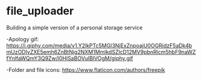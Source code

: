 # file_uploader

Building a simple version of a personal storage service

-Apology gif: https://i.giphy.com/media/v1.Y2lkPTc5MGI3NjExZnpoajU0OGRidzF5aDk4bmUzODIyZXE5emh6ZnBtNjg2NXM1MmlkdSZlcD12MV9pbnRlcm5hbF9naWZfYnlfaWQmY3Q9Zw/l0HlSaBOVulBlVOgM/giphy.gif

-Folder and file icons: https://www.flaticon.com/authors/freepik
